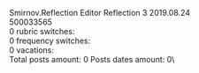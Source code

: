 Smirnov.Reflection	Editor Reflection 3 2019.08.24\
500033565\
0 rubric switches:\
0 frequency switches:\
0 vacations:\
Total posts amount: 0	Posts dates amount: 0\
